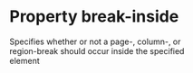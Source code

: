 # Property break-inside

Specifies whether or not a page-, column-, or  
region-break should occur inside the specified  
element  
